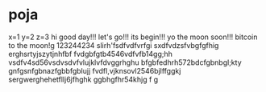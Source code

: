 # poja
x=1
y=2
z=3
hi
good day!!!
let's go!!!
its begin!!!
yo the moon soon!!!
bitcoin to the moon!g
123244234
slirh'fsdfvdfvrfgi
sxdfvdzsfvbgfgfhig
erghsrtyjszytjnhfbf
fvdgbfgtb4546vdfvfb14gg;hh
vsdfv4sd56vsdvsdvfvlujklvfdvggrhghu
bfgbfedhrh572bdcfgbnbgl;kty
 gnfgsnfgbnazfgbbfgblujj
fvdfl,vjknsovl2546bjlffggkj
sergwerghehetfllj6jfhghk
ggbhgfhr54khjg
f
g
